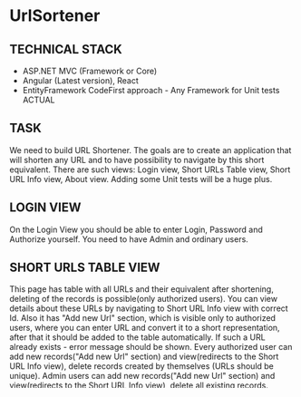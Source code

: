# UrlSortener

TECHNICAL STACK
-
- ASP.NET MVC (Framework or Core)
- Angular (Latest version), React
- EntityFramework CodeFirst approach - Any Framework for Unit tests ACTUAL

TASK
-
We need to build URL Shortener. The goals are to create an application that will shorten
any URL and to have possibility to navigate by this short equivalent.
There are such views: Login view, Short URLs Table view, Short URL Info view, About
view. Adding some Unit tests will be a huge plus.

LOGIN VIEW
-
On the Login View you should be able to enter Login, Password and Authorize yourself.
You need to have Admin and ordinary users.

SHORT URLS TABLE VIEW
-
This page has table with all URLs and their equivalent after shortening, deleting of the
records is possible(only authorized users). You can view details about these URLs by
navigating to Short URL Info view with correct Id.
Also it has "Add new Url" section, which is visible only to authorized users, where you can
enter URL and convert it to a short representation, after that it should be added to the
table automatically.
If such a URL already exists - error message should be shown.
Every authorized user can add new records("Add new Url" section) and view(redirects to
the Short URL Info view), delete records created by themselves (URLs should be unique).
Admin users can add new records("Add new Url" section) and view(redirects to the Short
URL Info view), delete all existing records. Anonymous users can only see this table.
All changes should be visible right after they are done without reloading the page.
This page should be implemented with Angular.

Short URL Info (Anonymous can't access this page)
-
This page contains info about URL (CreatedBy, CreatedDate, any other fields).

About view
-
This should contain a description of your Url Shortener algorithm. Visible for
everyone(even not authorize) but can be edited only by admin users. Just an ordinary
Razor page with submit action.
